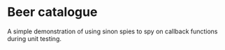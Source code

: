 # Beer catalogue

A simple demonstration of using sinon spies to spy on callback functions during unit testing.